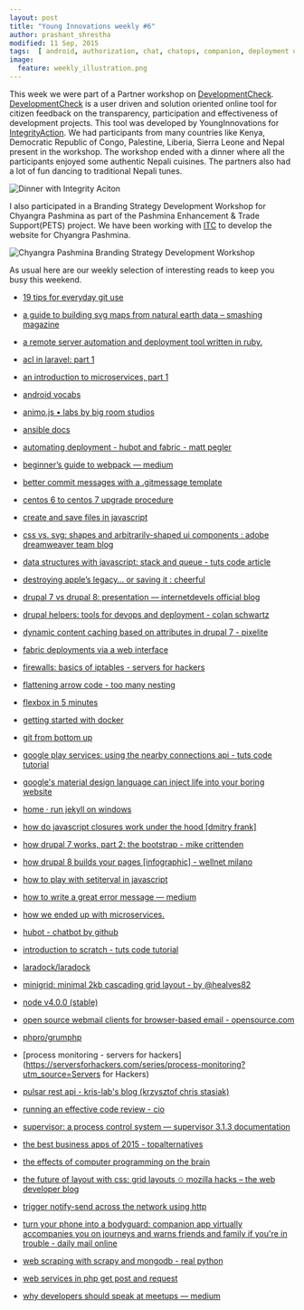 ```yaml
---
layout: post
title: "Young Innovations weekly #6"
author: prashant_shrestha
modified: 11 Sep, 2015
tags:  [ android, authorization, chat, chatops, companion, deployment ui, devops, fabric, hubot, ios, mongodb, php, ui, ux, web design, android, animation, apple, automateddeployment, bot, clean code, code, code-reviews, course, css, deploy, deployment, design, developement, docker, drupal, drupal8, email, fabrric, file, firewalls, flexbox, git, githook, hubot, iptables, javascript, jekyllinstallation, js, laravel, maps, materialdesign, microservices, misc, mobileapps, monitoring, nodejs, notify, performance, php, processmonitoring, python, ruby, scratch, server, servermonitoring tool, setinterval, shapes, svg, tools, transition, ui, webscraping, webservices]
image:
  feature: weekly_illustration.png
---
```


This week we were part of a Partner workshop on [DevelopmentCheck](http://developmentcheck.org/). [DevelopmentCheck](http://developmentcheck.org/) is a user driven and solution oriented online tool for citizen feedback on the transparency, participation and effectiveness of development projects. This tool was developed by YoungInnovations for [IntegrityAction](http://www.integrityaction.org/). We had participants from many countries like Kenya, Democratic Republic of Congo, Palestine, Liberia, Sierra Leone and Nepal present in the workshop. The workshop ended with a dinner where all the participants enjoyed some authentic Nepali cuisines. The partners also had a lot of fun dancing to traditional Nepali tunes.

<!--more-->

![Dinner with Integrity Aciton](/images/weekly06/dinner-ia.jpg)

I also participated in a Branding Strategy Development Workshop for Chyangra Pashmina as part of the Pashmina Enhancement & Trade Support(PETS) project. We have been working with [ITC](http://www.intracen.org/) to develop the website for Chyangra Pashmina.

![Chyangra Pashmina Branding Strategy Development Workshop](/images/weekly06/cp-brand.jpg)

As usual here are our weekly selection of interesting reads to keep you busy this weekend.

* [19 tips for everyday git use](http://www.alexkras.com/19-git-tips-for-everyday-use/)

* [a guide to building svg maps from natural earth data – smashing magazine](http://www.smashingmagazine.com/2015/09/making-svg-maps-from-natural-earth-data/)

* [a remote server automation and deployment tool written in ruby.](http://capistranorb.com/)

* [acl in laravel: part 1](https://laracasts.com/series/whats-new-in-laravel-5-1/episodes/13)

* [an introduction to microservices, part 1](https://auth0.com/blog/2015/09/04/an-introduction-to-microservices-part-1/)

* [android vocabs](https://developers.google.com/android/for-all/vocab-words/)

* [animo.js • labs by big room studios](http://labs.bigroomstudios.com/libraries/animo-js)

* [ansible docs](https://docs.ansible.com/ansible/intro.html)

* [automating deployment - hubot and fabric - matt pegler](http://www.pegler.co/2012/03/django-deployment.html)

* [beginner’s guide to webpack — medium](https://medium.com/@dabit3/beginner-s-guide-to-webpack-b1f1a3638460)

* [better commit messages with a .gitmessage template](https://robots.thoughtbot.com/better-commit-messages-with-a-gitmessage-template)

* [centos 6 to centos 7 upgrade procedure](https://vexxhost.com/resources/tutorials/centos-6-to-centos-7-upgrade-procedure/)

* [create and save files in javascript](http://www.devbattles.com/en/sand/post-1732-)

* [css vs. svg: shapes and arbitrarily-shaped ui components : adobe dreamweaver team blog](http://blogs.adobe.com/dreamweaver/2015/09/css-vs-svg-shapes-and-arbitrarily-shaped-ui-components.html)

* [data structures with javascript: stack and queue - tuts code article](http://code.tutsplus.com/articles/data-structures-with-javascript-stack-and-queue--cms-23348)

* [destroying apple’s legacy… or saving it : cheerful](http://cheerfulsw.com/2015/destroying-apples-legacy/)

* [drupal 7 vs drupal 8: presentation — internetdevels official blog](http://internetdevels.com/blog/drupal-7-vs-drupal-8-prezi-presentation)

* [drupal helpers: tools for devops and deployment - colan schwartz](http://colans.net/blog/drupal-helpers-tools-devops-and-deployment)

* [dynamic content caching based on attributes in drupal 7 - pixelite](http://www.pixelite.co.nz/article/dynamic-content-caching-based-on-attributes-in-drupal-7/)

* [fabric deployments via a web interface](https://github.com/fabric-bolt/fabric-bolt)

* [firewalls: basics of iptables - servers for hackers](https://serversforhackers.com/video/firewalls-basics-of-iptables)

* [flattening arrow code - too many nesting](http://blog.codinghorror.com/flattening-arrow-code/)

* [flexbox in 5 minutes](http://flexboxin5.com/)

* [getting started with docker](https://cloudacademy.com/cloud-computing/courses/getting-started-with-docker/)

* [git from bottom up](http://ftp.newartisans.com/pub/git.from.bottom.up.pdf)

* [google play services: using the nearby connections api - tuts code tutorial](http://code.tutsplus.com/tutorials/google-play-services-using-the-nearby-connections-api--cms-24534)

* [google's material design language can inject life into your boring website](http://materialdesignblog.com/googles-material-design-language-can-inject-life-into-your-boring-website/)

* [home · run jekyll on windows](http://jekyll-windows.juthilo.com/)

* [how do javascript closures work under the hood [dmitry frank]](http://dmitryfrank.com/articles/js_closures)

* [how drupal 7 works, part 2: the bootstrap - mike crittenden](http://mikecr.it/ramblings/how-drupal-7-works-part-2-the-bootstrap)

* [how drupal 8 builds your pages [infographic] - wellnet milano](http://www.wellnet.it/en/blog/how-drupal-8-builds-your-pages-infographic)

* [how to play with setiterval in javascript](http://www.devbattles.com/en/sand/post-1742-How_to_play_with_setIterval_in_JavaScript)

* [how to write a great error message — medium](https://medium.com/@thomasfuchs/how-to-write-an-error-message-883718173322)

* [how we ended up with microservices.](http://philcalcado.com/2015/09/08/how_we_ended_up_with_microservices.html?)

* [hubot - chatbot by github](https://hubot.github.com/)

* [introduction to scratch - tuts code tutorial](http://code.tutsplus.com/tutorials/introduction-to-scratch--cms-23855)

* [laradock/laradock](https://github.com/LaraDock/laradock)

* [minigrid: minimal 2kb cascading grid layout - by @healves82](http://alves.im/minigrid/)

* [node v4.0.0 (stable)](https://nodejs.org/en/blog/release/v4.0.0/)

* [open source webmail clients for browser-based email - opensource.com](https://opensource.com/life/15/9/open-source-alternatives-gmail)

* [phpro/grumphp](https://github.com/phpro/grumphp)

* [process monitoring - servers for hackers](https://serversforhackers.com/series/process-monitoring?utm_source=Servers for Hackers)

* [pulsar rest api - kris-lab's blog (krzysztof chris stasiak)](http://blog.kris-lab.com/pulsar-rest-api/)

* [running an effective code review - cio](http://www.cio.com/article/2431557/developer/running-an-effective-code-review.html)

* [supervisor: a process control system — supervisor 3.1.3 documentation](http://supervisord.org/index.html)

* [the best business apps of 2015 - topalternatives](https://topalternatives.com/best-business-apps/)

* [the effects of computer programming on the brain](http://virtuecenter.com/blog/the_effects_of_computer_programming_on_the_brain.html)

* [the future of layout with css: grid layouts ✩ mozilla hacks – the web developer blog](https://hacks.mozilla.org/2015/09/the-future-of-layout-with-css-grid-layouts/?utm_source=html5weekly)

* [trigger notify-send across the network using http](https://github.com/fgrehm/notify-send-http)

* [turn your phone into a bodyguard: companion app virtually accompanies you on journeys and warns friends and family if you're in trouble - daily mail online](http://www.dailymail.co.uk/sciencetech/article-3225281/Turn-phone-BODYGUARD-Companion-app-virtually-accompanies-journeys-warns-friends-family-trouble.html)

* [web scraping with scrapy and mongodb - real python](https://realpython.com/blog/python/web-scraping-with-scrapy-and-mongodb/)

* [web services in php get post and request](http://themasterworld.com/web-services-in-php-get-post-and-request/)

* [why developers should speak at meetups — medium](https://medium.com/@stiebitzhofer/why-developers-should-speak-at-meetups-6dec5d101d16)